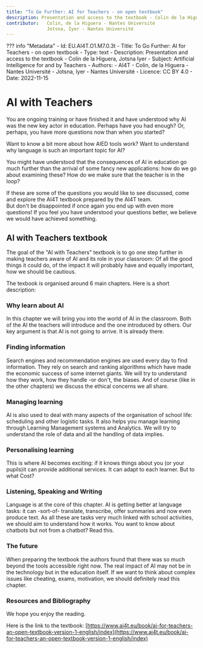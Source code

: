 ```yaml
---
title: "To Go Further: AI for Teachers - on open textbook"
description: Presentation and access to the textbook - Colin de la Higuera, Jotsna Iyer
contributor:   Colin, de la Higuera - Nantes Université
               Jotsna, Iyer - Nantes Université
---
```

??? info "Metadata"
    - Id: EU.AI4T.O1.M7.0.3t
    - Title: To Go Further: AI for Teachers - on open textbook
    - Type: text
    - Description: Presentation and access to the textbook - Colin de la Higuera, Jotsna Iyer
    - Subject: Artificial Intelligence for and by Teachers
    - Authors:
        - AI4T 
        - Colin, de la Higuera - Nantes Université
        - Jotsna, Iyer - Nantes Université
    - Licence: CC BY 4.0
    - Date: 2022-11-15

# AI with Teachers

You are ongoing training or have finished it and have understood why AI was the new key actor in education. Perhaps have you had enough? Or, perhaps, you have more questions now than when you started?

Want to know a bit more about how AIED tools work? Want to understand why language is such an important topic for AI?

You might have understood that the consequences of AI in education go much further than the arrival of some fancy new applications: how do we go about examining these? How do we make sure that the teacher is in the loop?

If these are some of the questions you would like to see discussed, come and explore the AI4T textbook prepared by the AI4T team.  
But don't be disappointed if once again you end up with even more questions! If you feel you have understood your questions better, we believe we would have achieved something.

## AI with Teachers textbook

The goal of the "AI with Teachers" textbook is to go one step further in making teachers aware of AI and its role in your classroom: Of all the good things it could do, of the impact it will probably have and equally important, how we should be cautious.

The texbook is organised around 6 main chapters. Here is a short description:

### Why learn about AI

In this chapter we will bring you into the world of AI in the classroom.
Both of the AI the teachers will introduce and the one introduced by others. Our key argument is that AI is not going to arrive. It is already there.

### Finding information

Search engines and recommendation engines are used every day to find information. They rely on search and ranking algorithms which have made the economic success of some internet giants. We will try to understand how they work, how they handle -or don't, the biases. And of course (like in the other chapters) we discuss the ethical concerns we all share.

### Managing learning

AI is also used to deal with many aspects of the organisation of school life: scheduling and other logistic tasks. It also helps you manage learning through Learning Management systems and Analytics. We will try to understand the role of data and all the handling of data implies.

### Personalising learning

This is where AI becomes exciting: if it knows things about you (or your pupils)it can provide additional services. It can adapt to each learner. But to what Cost?

### Listening, Speaking and Writing

Language is at the core of this chapter. AI is getting better at language tasks: it can -sort-of- translate, transcribe, offer summaries and now even produce text. As all these are tasks very much linked with school activities, we should aim to understand how it works. You want to know about chatbots but not from a chatbot? Read this.

### The future

When preparing the textbook the authors found that there was so much beyond the tools accessible right now. The real impact of AI may not be in the technology but in the education itself. If we want to think about complex issues like cheating, exams, motivation, we should definitely read this chapter.

### Resources and Bibliography

We hope you enjoy the reading.

Here is the link to the textbook: [https://www.ai4t.eu/book/ai-for-teachers-an-open-textbook-version-1-english/index](https://www.ai4t.eu/book/ai-for-teachers-an-open-textbook-version-1-english/index) 


